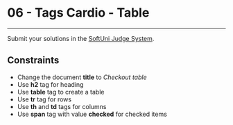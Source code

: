 # 06 - Tags Cardio - Table
------

Submit your solutions in the [SoftUni Judge System](https://judge.softuni.bg/Contests/1136/Introduction-to-HTML-and-CSS).

## Constraints
 * Change the document **title** to *Checkout tablе*
 * Use **h2** tag for heading
 * Use **table** tag to create a table
 * Use **tr** tag for rows
 * Use **th** and **td** tags for columns 
 * Use **span** tag with value **checked** for checked items

